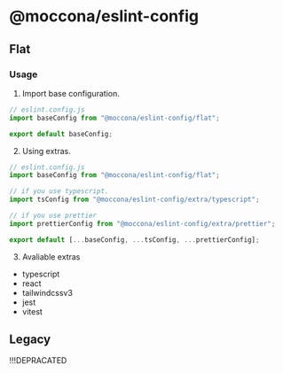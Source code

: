 # @moccona/eslint-config

## Flat

### Usage

1. Import base configuration.

```js
// eslint.config.js
import baseConfig from "@moccona/eslint-config/flat";

export default baseConfig;
```

2. Using extras.

```js
// eslint.config.js
import baseConfig from "@moccona/eslint-config/flat";

// if you use typescript.
import tsConfig from "@moccona/eslint-config/extra/typescript";

// if you use prettier
import prettierConfig from "@moccona/eslint-config/extra/prettier";

export default [...baseConfig, ...tsConfig, ...prettierConfig];
```

3. Avaliable extras

- typescript
- react
- tailwindcssv3
- jest
- vitest

## Legacy

!!!DEPRACATED
